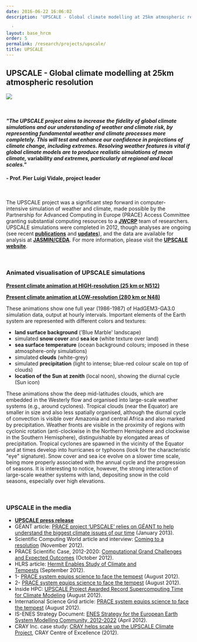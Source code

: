 ```yaml
---
date: 2016-06-22 16:06:02
description: 'UPSCALE - Global climate modelling at 25km atmospheric resolution

  '
layout: base_hrcm
order: 5
permalink: /research/projects/upscale/
title: UPSCALE
---
```


<h2>UPSCALE - Global climate modelling at 25km atmospheric resolution</h2>
<p><img src="{{ site.baseurl }}/assets/media/uploads/Logos/upscale_logo.jpg"></p>
<p> </p>
<h4><em>"The UPSCALE project aims to increase the fidelity of global climate simulations and our understanding of weather and climate risk, by representing fundamental weather and climate processes more completely. This will test and enhance our confidence in projections of climate change, including extremes. Resolving weather features is vital if global climate models are to produce realistic simulations of mean climate, </em>variability <em>and extremes, particularly at regional and local scales."</em></h4>
<h4><em></em><em>- </em><strong>Prof. Pier Luigi Vidale, project leader</strong></h4>
<p> </p>
<p>The UPSCALE project was a significant step forward in computer-intensive simulation of weather and climate, made possible by the Partnership for Advanced Computing in Europe (PRACE) Access Committee granting substantial computing resources to a <a href="{{ site.baseurl }}/research/projects/jwcrp/"><strong>JWCRP</strong></a> team of researchers. UPSCALE simulations were completed in 2012, though analyses are ongoing (see recent <strong><a href="{{ site.baseurl }}/publications/">publications</a></strong> and <strong><a href="{{ site.baseurl }}/media/">updates</a></strong>), and the data are available for analysis at <strong><a href="http://www.ceda.ac.uk/">JASMIN/CEDA</a></strong>. For more information, please visit the <strong><a href="http://proj.badc.rl.ac.uk/upscale">UPSCALE website</a></strong>.</p>
<p> </p>
<h3>Animated visualisation of UPSCALE simulations</h3>
<p><strong><a href="http://www.met.reading.ac.uk/~reinhard/public_data/V2_N512-QT.mov" target="_blank">Present climate animation at HIGH-resolution (25 km or N512)</a></strong></p>
<p><strong><a href="http://www.met.reading.ac.uk/~demory/Images/V2_N48-QT.mov" target="_blank">Present climate animation at LOW-resolution (280 km or N48)</a></strong></p>
<p>These animations show one full year (1986-1987) of HadGEM3-GA3.0 simulation data, output at hourly intervals. Important elements of the Earth system are represented with different colors and textures:</p>
<ul>
<li><strong>land surface background</strong> ('Blue Marble' landscape)</li>
<li>simulated <strong>snow cover </strong>and <b>sea ice</b> (white texture over land)</li>
<li><strong>sea surface temperature</strong> (ocean background colours; imposed in these atmosphere-only simulations)</li>
<li>simulated<strong> clouds</strong> (white-grey)</li>
<li>simulated <strong>precipitation</strong> (light to intense; blue-red colour scale on top of clouds)</li>
<li><strong>location of the Sun at zenith</strong> (local noon), showing the diurnal cycle (Sun icon)</li>
</ul>
<p>These animations show the deep mid-latitudes clouds, which are embedded in the Westerly flow and organised into large-scale weather systems (e.g., around cyclones). Tropical clouds (near the Equator) are smaller in size and also less spatially organised, although the diurnal cycle of convection is visible over Amazonia and central Africa and also marked by precipitation. Weather fronts are visible in the proximity of regions with cyclonic rotation (anti-clockwise in the Northern Hemisphere and clockwise in the Southern Hemisphere), distinguishable by elongated areas of precipitation. Tropical cyclones are spawned in the vicinity of the Equator and at times develop into hurricanes or typhoons (look for the characteristic "eye" signature). Snow cover and sea ice evolve on a slower time scale, being more properly associated with the annual cycle and the progression of seasons. It is interesting to notice, however, the strong interaction of large-scale weather systems with land, depositing snow in the cold seasons, especially over high elevations.</p>
<p> </p>
<h3>UPSCALE in the media</h3>
<ul>
<li><strong><a href="http://www.metoffice.gov.uk/research/news/upscale" target="_blank">UPSCALE press release</a></strong></li>
<li>GÉANT article: <a href="http://issuu.com/danteprm/docs/connect_january_2013?e=6131560/1220277" target="_blank">PRACE project ‘UPSCALE’ relies on GÉANT to help understand the biggest climate issues of our time</a> (January 2013).</li>
<li>Scientific Computing World article and interview: <a href="http://content.yudu.com/A1z4o6/SCWOCTNOV12/resources/40.htm" target="_blank">Coming to a resolution</a> (November 2012).</li>
<li>PRACE Scientific Case, 2012-2020: <a href="http://www.prace-ri.eu/IMG/pdf/prace_-_the_scientific_case_-_full_text_-.pdf" target="_blank">Computational Grand Challenges and Expected Outcomes</a> (October 2012).</li>
<li>HLRS article: <a href="http://www.hlrs.de/news/research-collaboration/detail/article/hermit-enables-study-of-climate-and-tempests/" target="_blank">Hermit Enables Study of Climate and Tempests</a> (September 2012).</li>
<li>1- <a href="http://www.prace-ri.eu/IMG/pdf/2012-08-28_Vidale_Climate_Hermit_-_v7_for_approval.pdf" target="_blank">PRACE system equips science to face the tempest</a> (August 2012).</li>
<li>2- <a href="http://www.prace-ri.eu/PRACE-system-equips-science?lang=en" target="_blank">PRACE system equips science to face the tempest</a> (August 2012).</li>
<li>Inside HPC: <a href="http://insidehpc.com/2012/08/30/upscale-project-awarded-record-supercomputing-time-for-climate-modeling/" target="_blank">UPSCALE Project Awarded Record Supercomputing Time for Climate Modeling</a> (August 2012).</li>
<li>International Science Grid article: <a href="http://www.isgtw.org/announcement/prace-system-equips-science-face-tempest" target="_blank">PRACE system equips science to face the tempest</a> (August 2012).</li>
<li>IS-ENES Strategy Document: <a href="https://is.enes.org/the-project/communication/ENES%20foresight.pdf/at_download/file/" target="_blank">ENES Strategy for the European Earth System Modelling Community, 2012-2022</a> (April 2012).</li>
<li>CRAY Inc. case study: <a href="http://www.cray.com/Assets/PDF/products/xe/XE6-MetOffice-UPSCALE-1012.pdf" target="_blank">CRAY helps scale up the UPSCALE Climate Project</a>, CRAY Centre of Excellence (2012).</li>
</ul>
